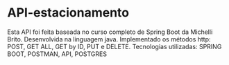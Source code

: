 # API-estacionamento
Esta API foi feita baseada no curso completo de Spring Boot da Michelli Brito.
Desenvolvida na linguagem java.
Implementado os métodos http: POST, GET ALL, GET by ID, PUT e DELETE.
Tecnologias utilizadas: SPRING BOOT, POSTMAN, API, POSTGRES
